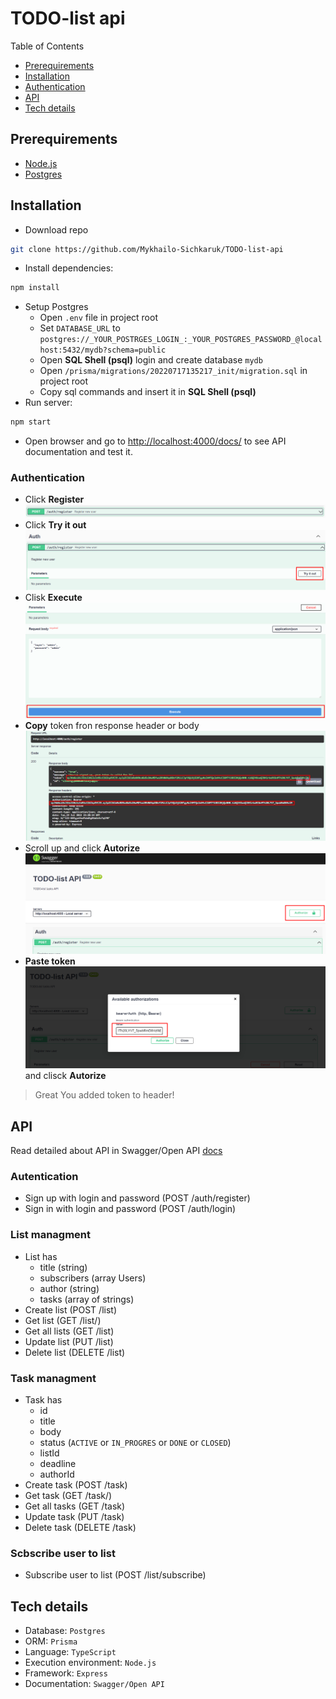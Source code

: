 # TODO-list api

Table of Contents

- [Prerequirements](#prerequirements)
- [Installation](#installation)
- [Authentication](#authentication)
- [API](#api)
- [Tech details](#tech-details)

## Prerequirements

- [Node.js](https://nodejs.org/en/)
- [Postgres](https://www.postgresql.org/)

## Installation

- Download repo

```bash
git clone https://github.com/Mykhailo-Sichkaruk/TODO-list-api
```

- Install dependencies:

```bash
npm install
```

- Setup Postgres  
  - Open `.env` file in project root
  - Set `DATABASE_URL` to `postgres://_YOUR_POSTRGES_LOGIN_:_YOUR_POSTGRES_PASSWORD_@localhost:5432/mydb?schema=public`
  - Open **SQL Shell (psql)** login and create database `mydb`
  - Open `/prisma/migrations/20220717135217_init/migration.sql` in project root
  - Copy sql commands and insert it in **SQL Shell (psql)**
- Run server:  

```bash
npm start 
```

- Open browser and go to <http://localhost:4000/docs/> to see API documentation and test it.

### Authentication

- Click **Register** ![register](./docs/register.png)
- Click **Try it out** ![registe-ty-it-out](./docs/register-try-it-out.png)
- Clisk **Execute** ![register-execute](./docs/register-execute.png)
- **Copy** token fron response header or body ![copy-token](./docs/register-copy-token.png)
- Scroll up and click **Autorize** ![click-autorize](./docs/register-autorize.png)
- **Paste token** ![paste-token](./docs/register-paste-token.png) and clisck **Autorize**  

> Great You added token to header!

## API

Read detailed about API in Swagger/Open API [docs](http://localhost:4000/docs/)

### Autentication

- Sign up with login and password (POST /auth/register)  
- Sign in with login and password (POST /auth/login)

### List managment

- List has
  - title (string)
  - subscribers (array Users)
  - author (string)
  - tasks (array of strings)
- Create list (POST /list)
- Get list (GET /list/)
- Get all lists (GET /list)
- Update list (PUT /list)
- Delete list (DELETE /list)

### Task managment

- Task has
  - id
  - title
  - body
  - status (`ACTIVE` or `IN_PROGRES` or `DONE` or `CLOSED`)
  - listId
  - deadline
  - authorId
- Create task (POST /task)
- Get task (GET /task/)
- Get all tasks (GET /task)
- Update task (PUT /task)
- Delete task (DELETE /task)

### Scbscribe user to list

- Subscribe user to list (POST /list/subscribe)

## Tech details

- Database: `Postgres`  
- ORM: `Prisma`  
- Language: `TypeScript`
- Execution environment: `Node.js`
- Framework: `Express`
- Documentation: `Swagger/Open API`  
